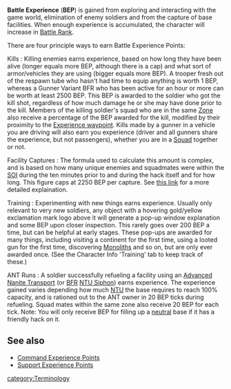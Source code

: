 **Battle Experience** (**BEP**) is gained from exploring and interacting
with the game world, elimination of enemy soldiers and from the capture
of base facilities. When enough experience is accumulated, the character
will increase in [Battle Rank](Battle_Rank "wikilink").

There are four principle ways to earn Battle Experience Points:

Kills : Killing enemies earns experience, based on how long they have been alive (longer equals more BEP, although there is a cap) and what sort of armor/vehicles they are using (bigger equals more BEP). A trooper fresh out of the respawn tube who hasn't had time to equip anything is worth 1 BEP, whereas a Gunner Variant BFR who has been active for an hour or more can be worth at least 2500 BEP. This BEP is awarded to the soldier who got the kill shot, regardless of how much damage he or she may have done prior to the kill. Members of the killing soldier's squad who are in the same [Zone](Zone "wikilink") also receive a percentage of the BEP awarded for the kill, modified by their proximity to the [Experience waypoint](Waypoint "wikilink"). Kills made by a gunner in a vehicle you are driving will also earn you experience (driver and all gunners share the experience, but not passengers), whether you are in a [Squad](Squad "wikilink") together or not.

<!-- -->

Facility Captures : The formula used to calculate this amount is complex, and is based on how many unique enemies and squadmates were within the [SOI](SOI "wikilink") during the ten minutes prior to and during the hack itself and for how long. This figure caps at 2250 BEP per capture. See [this link](http://forums.station.sony.com/ps/posts/list.m?topic_id=22100000022) for a more detailed explaination.

<!-- -->

Training : Experimenting with new things earns experience. Usually only relevant to very new soldiers, any object with a hovering gold/yellow exclamation mark logo above it will generate a pop-up window explanation and some BEP upon closer inspection. This rarely goes over 200 BEP a time, but can be helpful at early stages. These pop-ups are awarded for many things, including visiting a continent for the first time, using a looted gun for the first time, discovering [Monoliths](Monolith "wikilink") and so on, but are only ever awarded once. (See the Character Info 'Training' tab to keep track of these.)

<!-- -->

ANT Runs : A soldier successfully refueling a facility using an [Advanced Nanite Transport](Advanced_Nanite_Transport "wikilink") (or [BFR](BFR "wikilink") [NTU Siphon](NTU_Siphon "wikilink")) earns experience. The experience gained varies depending how much [NTU](NTU "wikilink") the base requires to reach 100% capacity, and is rationed out to the ANT owner in 20 BEP ticks during refueling. Squad mates within the same zone also receive 20 BEP for each tick. Note: You will only receive BEP for filling up a [neutral](neutral "wikilink") base if it has a friendly hack on it.

## See also

-   [Command Experience Points](Command_Experience_Points "wikilink")
-   [Support Experience Points](Support_Experience_Points "wikilink")

[category:Terminology](category:Terminology "wikilink")